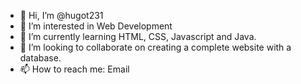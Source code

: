 - 👋 Hi, I’m @hugot231
- 👀 I’m interested in Web Development
- 🌱 I’m currently learning HTML, CSS, Javascript and Java.
- 💞️ I’m looking to collaborate on creating a complete website with a database.
- 📫 How to reach me: Email

<!---
hugot231/hugot231 is a ✨ special ✨ repository because its `README.md` (this file) appears on your GitHub profile.
You can click the Preview link to take a look at your changes.
--->
